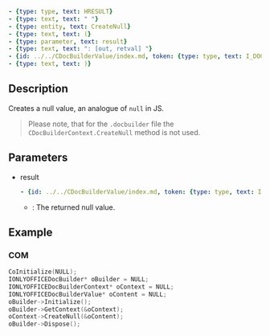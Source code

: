 ```yml signature
- {type: type, text: HRESULT}
- {type: text, text: " "}
- {type: entity, text: CreateNull}
- {type: text, text: (}
- {type: parameter, text: result}
- {type: text, text: ": [out, retval] "}
- {id: ../../CDocBuilderValue/index.md, token: {type: type, text: I_DOCBUILDER_VALUE**}}
- {type: text, text: )}
```

## Description

Creates a null value, an analogue of `null` in JS.

> Please note, that for the `.docbuilder` file the `CDocBuilderContext.CreateNull` method is not used.

## Parameters

<parameters>

- result

  ```yml signature.variant="inline"
  - {id: ../../CDocBuilderValue/index.md, token: {type: type, text: I_DOCBUILDER_VALUE**}}
  ```

  - : The returned null value.

</parameters>

## Example

### COM

```cpp
CoInitialize(NULL);
IONLYOFFICEDocBuilder* oBuilder = NULL;
IONLYOFFICEDocBuilderContext* oContext = NULL;
IONLYOFFICEDocBuilderValue* oContent = NULL;
oBuilder->Initialize();
oBuilder->GetContext(&oContext);
oContext->CreateNull(&oContent);
oBuilder->Dispose();
```

